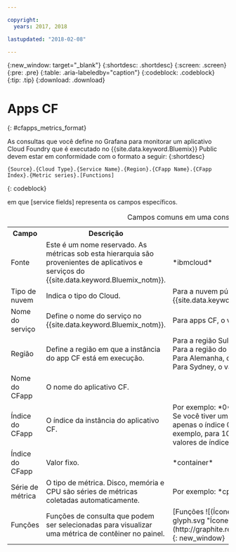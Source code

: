 ```yaml
---

copyright:
  years: 2017, 2018

lastupdated: "2018-02-08"

---
```


{:new_window: target="_blank"}
{:shortdesc: .shortdesc}
{:screen: .screen}
{:pre: .pre}
{:table: .aria-labeledby="caption"}
{:codeblock: .codeblock}
{:tip: .tip}
{:download: .download}


# Apps CF
{: #cfapps_metrics_format}

As consultas que você define no Grafana para monitorar um aplicativo Cloud Foundry que é executado no
{{site.data.keyword.Bluemix}} Public devem estar em conformidade com o formato a seguir:
{:shortdesc}

```
{Source}.{Cloud Type}.{Service Name}.{Region}.{CFapp Name}.{CFapp Index}.{Metric series}.[Functions]
```
{: codeblock}

em que [service fields] representa os campos específicos.

<table>
  <caption>Campos comuns em uma consulta</caption>
  <tr>
    <th>Campo</th>
	<th>Descrição</th>
	<th>Valor</th>
  </tr>
  <tr>
    <td>Fonte</td>
	<td>Este é um nome reservado. As métricas sob esta hierarquia são provenientes de aplicativos e serviços do
{{site.data.keyword.Bluemix_notm}}.</td>
	<td>*ibmcloud*</td>
  </tr>
  <tr>
    <td>Tipo de nuvem</td>
	<td>Indica o tipo do Cloud. </td>
	<td>Para a nuvem pública do {{site.data.keyword.Bluemix_notm}}, o valor é: *public*</td>
  </tr>
  <tr>
    <td>Nome do serviço</td>
	<td>Define o nome do serviço no {{site.data.keyword.Bluemix_notm}}.</td>
	<td>Para apps CF, o valor é: *cloud-foundry*</td>
  </tr>
  <tr>
    <td>Região</td>
	<td>Define a região em que a instância do app CF está em execução.</td>
	<td>Para a região Sul dos EUA, o valor é: *us-south* <br>Para a região do Reino Unido, o valor é: *eu-gb*  <br>Para Alemanha, o valor é: *eu-de* <br>Para Sydney, o valor é: *au-syd* </td>
  </tr>
  <tr>
    <td>Nome do CFapp</td>
	<td>O nome do aplicativo CF.</td>
	<td></td>
  </tr>
  <tr>
    <td>Índice do CFapp</td>
	  <td>O índice da instância do aplicativo CF.</td>
	  <td>Por exemplo: *0* </br>Se você tiver um app CF com uma instância, haverá apenas o índice 0.
Se você escalar o app CF, por exemplo, para 10 instâncias, você terá 0 a 9 como valores de índice.</td>
  </tr>
  <tr>
    <td>Índice do CFapp</td>
	<td>Valor fixo.</td>
	<td>*container*</td>
  </tr>
  <tr>
    <td>Série de métrica</td>
	<td>O tipo de métrica. Disco, memória e CPU são séries de métricas coletadas automaticamente.</td>
	<td>Por exemplo: *cpu-utilization* </td>
  </tr>
  <tr>
    <td>Funções</td>
    <td>Funções de consulta que podem ser selecionadas para visualizar uma métrica de contêiner no painel. </td>
    <td>[Funções
![(Ícone de link externo)](../../../icons/launch-glyph.svg "Ícone de link externo")](http://graphite.readthedocs.io/en/latest/functions.html){: new_window}</td>
   </tr>
</table>




